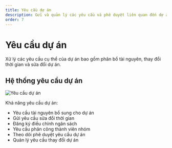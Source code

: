```yaml
---
title: Yêu cầu dự án
description: Gửi và quản lý các yêu cầu và phê duyệt liên quan đến dự án.
order: 7
---
```


# Yêu cầu dự án

Xử lý các yêu cầu cụ thể của dự án bao gồm phân bổ tài nguyên, thay đổi thời gian và sửa đổi dự án.

## Hệ thống yêu cầu dự án

![Yêu cầu dự án](/guide-books/web-version/07-project-request.jpg)

Khả năng yêu cầu dự án:
- Yêu cầu tài nguyên bổ sung cho dự án
- Gửi yêu cầu sửa đổi thời gian
- Đăng ký điều chỉnh ngân sách
- Yêu cầu phân công thành viên nhóm
- Theo dõi phê duyệt yêu cầu dự án
- Quản lý yêu cầu thay đổi dự án
